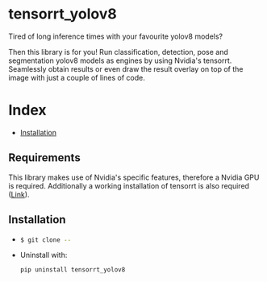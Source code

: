 # tensorrt_yolov8

Tired of long inference times with your favourite yolov8 models? 

Then this library is for you! Run classification, detection, pose and segmentation yolov8 models as engines by using Nvidia's tensorrt. Seamlessly obtain results or even draw the result overlay on top of the image with just a couple of lines of code.

# Index

- [Installation](#Installation)

## Requirements
This library makes use of Nvidia's specific features, therefore a Nvidia GPU is required. Additionally a working installation of tensorrt is also required ([Link](https://docs.nvidia.com/deeplearning/tensorrt/install-guide/index.html)).

## Installation

- 
    ```bash
    $ git clone --
    ```
- Uninstall with:
    ```bash
    pip uninstall tensorrt_yolov8
    ```